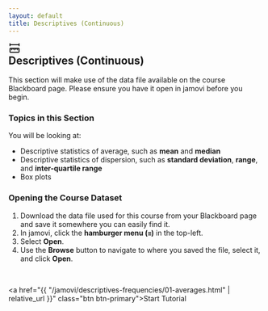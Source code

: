 ```yaml
---
layout: default
title: Descriptives (Continuous)
---
```


<div class="explanation" markdown="1">
  <div class="card-content">
    <div class="card-icon">
                <svg xmlns="http://www.w3.org/2000/svg" width="24" height="24" viewBox="0 0 24 24" fill="none" stroke="currentColor" stroke-width="2" stroke-linecap="round" stroke-linejoin="round" class="icon icon-tabler icons-tabler-outline icon-tabler-ruler-measure"><path stroke="none" d="M0 0h24v24H0z" fill="none"/><path d="M19.875 12c.621 0 1.125 .512 1.125 1.143v5.714c0 .631 -.504 1.143 -1.125 1.143h-15.875a1 1 0 0 1 -1 -1v-5.857c0 -.631 .504 -1.143 1.125 -1.143h15.75z" /><path d="M9 12v2" /><path d="M6 12v3" /><path d="M12 12v3" /><path d="M18 12v3" /><path d="M15 12v2" /><path d="M3 3v4" /><path d="M3 5h18" /><path d="M21 3v4" /></svg>
            </div>
            <div class="card-text">
            <h2 style="margin-top: 0;">Descriptives (Continuous)</h2>
            <p style="margin-bottom: 0;">This section will make use of the data file available on the course Blackboard page. Please ensure you have it open in jamovi before you begin.</p>
            </div>
  </div>
</div>

### Topics in this Section

You will be looking at:
- Descriptive statistics of average, such as **mean** and **median**
- Descriptive statistics of dispersion, such as **standard deviation**, **range**, and **inter-quartile range**
- Box plots

<div class="instructions" markdown="1">
  
### Opening the Course Dataset

1.  Download the data file used for this course from your Blackboard page and save it somewhere you can easily find it.
2.  In jamovi, click the **hamburger menu (`≡`)** in the top-left.
3.  Select **Open**.
4.  Use the **Browse** button to navigate to where you saved the file, select it, and click **Open**.
</div>

<br>

<!-- "Start Tutorial" button that links to the first page -->
<a href="{{ "/jamovi/descriptives-frequencies/01-averages.html" | relative_url }}" class="btn btn-primary">Start Tutorial</a>
